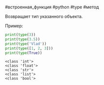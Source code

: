 #встроенная_функция #python #type #метод

Возвращает тип указанного объекта.

Пример:
```python
print(type(3))
print(type(3.5))
print(type('Vlad'))
print(type([1, 2, 3]))
print(type(True))
```
```
<class 'int'>
<class 'float'>
<class 'str'>
<class 'list'>
<class 'bool'>
```